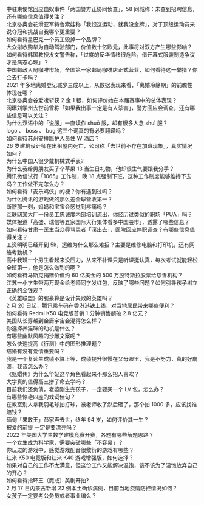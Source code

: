 中驻柬使馆回应血奴事件「两国警方正协同侦查」，58 同城称：未查到招聘信息，还有哪些信息值得关注？  
北京冬奥会花滑亚军特鲁索娃称「我恨这运动，就我没金牌」，对于顶级运动员来说夺冠和挑战自我哪个更重要？  
如何看待星巴克一个员工毁掉一个品牌？  
大众拟收购华为自动驾驶部门，价值数十亿欧元，此事将对双方产生哪些影响？  
如何看待韩国教授发文警告称，「过度的反华情绪很危险，借开幕式服装制造争议才是病态心理」？  
中国邮政入局咖啡市场，全国第一家邮局咖啡店正式营业，如何看待这一举措？你会去打卡吗？  
2021 年多地离婚登记减少三成以上，从数据表现来看，「离婚冷静期」的前瞻性体现在哪？  
北京冬奥会谷爱凌斩获 2 金 1 银，如何评价她在本届赛事中的总体表现？  
网曝刘学州去世前曾称「如果我出事一定是有人杀害」，警方回应会调查，还有哪些信息可以关注？  
为什么汉语中的「说服」一直读作 shuō 服，却有很多人念 shuì 服？  
logo 、 boss 、 bug 这三个词真的有必要翻译吗？  
如何看待苏州安排医护人员住 W 酒店？  
26 岁建筑设计师在出租屋内死亡，公司称「去世前不存在加班现象」，真实情况如何？  
为什么中国人很少戴机械式手表?  
为什么我给男朋友买了个苹果 13 当生日礼物，他却很生气要跟我分手？  
腾讯微信试行「1065」工作制，晚 18 点强制下班，这种工作制度能够维持下去吗？工作做不完怎么办？  
如何看待「麦乐鸡侠」的梗？你有遇到过吗？  
为什么腾讯的游戏做的那么差全球营收第一？  
断脐那一刻，妈妈和宝宝会感觉到疼痛吗？  
互联网某大厂一份员工忠诚度内部培训流出，你经历过类似的职场「PUA」吗？  
媒体报道「高盛、瑞信等五家国际大行集体看多中国股市」，透露了哪些信息？  
如何看待甘肃一医生当众辱骂患者「滚出去」，医院回应停职调查？有哪些信息值得关注？  
工资明明已经开到 5k，运维为什么那么难招？主要是维修电脑和打印机，还有网络考勤机？  
高中我班一个男生看起来没压力，从来不补课只是听课挺认真，每次考试就能轻松全班第一，他是怎么做到的啊？  
如何看待马斯克捐赠价值约 60 亿美金的 500 万股特斯拉股票给慈善机构？  
江苏一小学生带两万现金给老师同学发红包，反映了哪些问题？如何引导孩子树立正确的金钱观？  
《英雄联盟》的腕豪算是设计失败的英雄吗？  
2 月 20 日起，腾讯乘车码在香港港铁上线，对当地居民带来哪些便利？  
如何看待 Redmi K50 电竞版首销 1 分钟销售额破 2.8 亿元？  
美国队长穿越到金庸宇宙会混得怎么样？  
你选择养猫咪的动机是什么？  
有哪些幽默风趣的沙雕文案呢？  
怎么快速提高《行测》中的图形推理题？  
结婚有没有爱情重要吗？  
我是一个复读生成绩不算上等，成绩提升很慢在父母眼里，我是不努力，真的好崩溃，我该怎么办？  
《甄嬛传》为什么华妃这个角色看起来不那么招人喜欢？  
大学真的值得高三拼了命去学吗？  
目前我们还负债，老婆刚生完孩子，一定要买一个 LV 包，怎么办？  
有哪些惊艳四座的戏词佳句？  
在教室别人拿我羽毛球拍打球，被老师收了然后砸了，那个拍 1000 多，应该找谁赔钱？  
缅甸「果敢王」彭家声去世，终年 94 岁，如何评价其一生？  
被爱的前提 一定是要漂亮吗？  
2022 年美国大学生数学建模竞赛开赛，各题有哪些解题思路？  
一个女生成为科学家，需要突破哪些「不容易」？  
你玩过的游戏中，感觉游戏配音很敷衍的游戏有哪些？  
红米 K50 电竞版和红米 K40 游戏增强版，如何选择？  
如果对自己的工作不太满意，但这份工作又能解决温饱，该不该为了温饱放弃自己的开心？  
如何看待指环王（魔戒）美剧开拍?  
2 月 17 日内蒙古新增 22 例本土确诊病例，目前当地疫情防控情况如何？  
女孩子一定要考公务员或者事业编么？  
